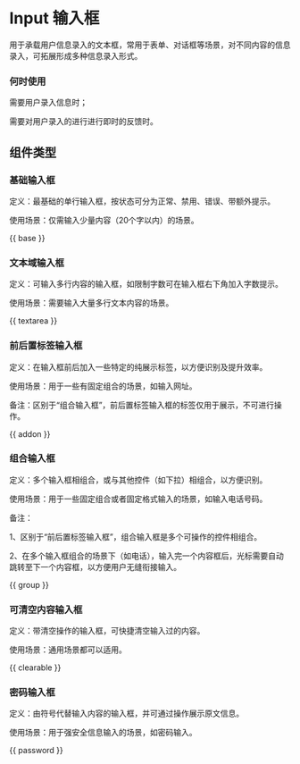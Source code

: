 # Input 输入框

用于承载用户信息录入的文本框，常用于表单、对话框等场景，对不同内容的信息录入，可拓展形成多种信息录入形式。

### 何时使用

需要用户录入信息时；

需要对用户录入的进行进行即时的反馈时。

## 组件类型

### 基础输入框

定义：最基础的单行输入框，按状态可分为正常、禁用、错误、带额外提示。

使用场景：仅需输入少量内容（20个字以内）的场景。

{{ base }}

### 文本域输入框

定义：可输入多行内容的输入框，如限制字数可在输入框右下角加入字数提示。

使用场景：需要输入大量多行文本内容的场景。

{{ textarea }}

### 前后置标签输入框

定义：在输入框前后加入一些特定的纯展示标签，以方便识别及提升效率。

使用场景：用于一些有固定组合的场景，如输入网址。

备注：区别于“组合输入框”，前后置标签输入框的标签仅用于展示，不可进行操作。

{{ addon }}

### 组合输入框

定义：多个输入框相组合，或与其他控件（如下拉）相组合，以方便识别。

使用场景：用于一些固定组合或者固定格式输入的场景，如输入电话号码。

备注：

1、区别于“前后置标签输入框”，组合输入框是多个可操作的控件相组合。

2、在多个输入框组合的场景下（如电话），输入完一个内容框后，光标需要自动跳转至下一个内容框，以方便用户无缝衔接输入。

{{ group }}

### 可清空内容输入框

定义：带清空操作的输入框，可快捷清空输入过的内容。

使用场景：通用场景都可以适用。

{{ clearable }}

### 密码输入框

定义：由符号代替输入内容的输入框，并可通过操作展示原文信息。

使用场景：用于强安全信息输入的场景，如密码输入。

{{ password }}
